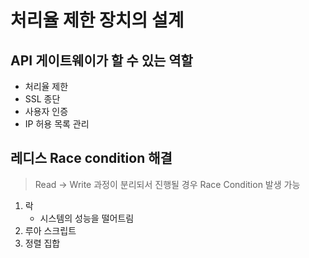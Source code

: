 # 처리율 제한 장치의 설계

## API 게이트웨이가 할 수 있는 역할

- 처리율 제한
- SSL 종단
- 사용자 인증
- IP 허용 목록 관리

## 레디스 Race condition 해결

> Read -> Write 과정이 분리되서 진행될 경우 Race Condition 발생 가능

1. 락
   - 시스템의 성능을 떨어트림
2. 루아 스크립트
3. 정렬 집합
